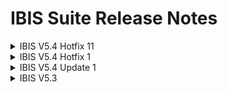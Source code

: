 # IBIS Suite Release Notes
<details>
<summary>IBIS V5.4 Hotfix 11</summary>

**Opgeloste bugs**

  **Reference**  |**Bug fix**
  |:--------------|:---------------------------------------------------------------|
  |12618           |Opzoek functie naar een bestaande register waarde is hoofdlettergevoelig bij het opslaan van een nieuwe waarde.|
  |12655           |Opzoek functie naar smtp alias is hoofdlettergevoelig bij het toevoegen of wijzigen van een smtp alias|
  |12511           |Wissen van de DataSet laatste verwerkte records is niet mogelijk.
  |12499           |DataSet wordt meerdere keren opgeslagen indien niet gekozen voor de knop "Opslaan" bij het opslaan van een nieuwe dataset.| 
  |12621           |IBIS manager opzoeken geeft een willekeurig manager indien de hoogste manager is bereikt|
  |12558           |IBIS instellingen toont de verkeerde keuze bij standaard AVD aanvraag/intrek status. Zie IBIS instellingen -\> Bedrijfsmiddelen -\> Bedrijfsmiddelen in bezit -\> Standaard AVD status voor product aanvraag **EN** Standaard AVD status voor product intrek                     |
  |12556           |Universal Search Index rebuilder werkt de geïndexeerde gegevens niet goed bij                                                  |
  |12582           |IBIS functie werkt niet indien de input voor de functie de tekst 'code' bevat.                                                 | 
</details>

<details>
<summary>IBIS V5.4 Hotfix 1</summary>

-   **Toegevoegde functionaliteiten:**

    -   IBIS Connector

        > *Makkelijk verplichte velden toevoegen aan attribuut relaties*

-   IBIS Active Directory Connector

    > *account expires als \_param waarde meegeven in plaats van een
    > standaard flow*

-   IBIS Documentatie:

    > *Workflow documentatie opgenomen als helpfile in IBIS. Documentatie is
    > te vinden op <https://ibisurl/help>*

-   **Opgeloste bugs**

    -   11931: SysPages toont autorisatie en delete icoontjes niet
        helemaal rechts

    -   11933: ogging: database login en wachtwoord werken niet voor
        alternatieve settings

    -   11937: Manager wordt niet opgeslagen en niet correct weergegeven

    -   11945: Bij verwijderen van Register unieke waarde wordt er geen
        bevestigingsvraag gesteld

    -   11947: Connector agent disconnect

    -   11948: SMTP alias knoppen kunnen autoriseren (RLv2
        gebruikersaccount)

    -   11950: Staging area geeft soms zwarte masker zonder overlay

    -   11951: Linq statements ondersteungen \'.com\' niet

    -   11967: Pages: toggle knop werkt soms niet vanuit grid

Hotfix 2

-   **Toegevoegde functionaliteiten:**

    -   IBIS Connector modules documentatie opnemen als helpfile in IBIS

-   **Opgeloste bugs**

    -   11980: Dossier verlengen vult verkeerde datums in

    -   11984: IBIS AD Connector: EindDatum interpretatie gaat soms fout
        bij AD Connector (agent).

    > *Let op. Zet voor de installatie van de hotfix de Run Profiles UIT. Na
    > installatie van de hotfix moet op alle connectoren eerst een Sync
    > gedaan worden zodat de Datums in de Staging Area opnieuw geëvalueerd
    > worden. Pas daarna kan een Export gedaan worden naar de aangesloten
    > doelsystemen. Dus nooit gelijk een Export doen na installatie van de
    > hotfix.*

Hotfix 3

-   **Toegevoegde functionaliteiten:**

    -   Performance verbeteringen

Hotfix 5

-   **Toegevoegde functionaliteiten:**

    -   IBIS Connector:

    > *Join functionaliteit mogelijk maken tussen extern systeem en staging
    > area object*

Hotfix 7

-   **Toegevoegde functionaliteiten:**

    -   IBIS-IBIS Connector:

    > *Een nieuwe IBIS Connector waarmee een connectie kan worden gelegd
    > naar een andere IBIS instantie om gegevens te kunnen importeren en
    > exporteren.*
    >
    > *De gegevens*

Hotfix 8

-   **Opgeloste bugs**

    -   12228: De workflow haalt de organisatiegegevens niet op voor
        iDossiers waarbij het veld 02_60 is gevuld.
</details>
<details> 
<summary>IBIS V5.4 Update 1</summary>

## New features


### Documentation                       

 The following documentation are added or updated and can be found in  
 IBIS                                                                  
                                                                       
 -   IBIS Settings                                                     
                                                                       
 -   IBIS Workflow engine                                              
                                                                       
 -   IBIS Connectors                                                   
                                                                       
 -   IBIS functions and data resolutions                               
                                                                       
 -   IBIS API connector                                                
                                                                       
 -   Localization                                                      
                                                                       
 -   Audit configuration                                               
                                                                       
 -   Import / Export IBIS configuration                                
                                                                       
 -   Background tasks                                                  
                                                                       
 -   Cryptography                                                      
                                                                       
 -   Logging                                                           
                                                                       
 Location: Navigation menu \> All pages \> Help Documentation          



### New configuration pages    

 New configuration pages have been added to replace the old ones, with 
 improvements in usability and look-and-feel. The new pages can now be 
 accessed by clicking the 'All pages' button in the navigation menu.   
 The following pages have replaced the old ones:                       
                                                                       
 -   IBIS settings page (formerly know as the 'General settings' page) 
                                                                       
      Navigation menu \> All pages \> IBIS settings                         
                                                                       
 -   DataSets page                                                     
                                                                       
      Navigation menu \> All pages \> Datasets                              
                                                                       
 -   Querylizer have been added to the Reporting page.                 
                                                                       
  	  Navigation menu \> All pages \> Reporting                             

 ![](..\markdown\images\media\image1.png)                                                                      
                                   


## Features update 1


### Registration page enhancements
-   **Option shortcuts** can now be set in the registration page      
    header. To set a shortcut, click on the 'Options' dropdownmenu to 
    show a list of options. Next, hover over an item and click on the 
    star to turn it into a shortcut                                                                 
    ![](..\markdown\images\media\image2.png)       
                                                                      
-   **Field width and offsets** can now be configured individually to 
    create different kinds of registration layouts. To change a field 
    size, go to a registration configuration page (i.e. Configure     
    employee registration). Hover over a field and click on the cog   
    icon. In the sidepanel that opens, make changes to the field      
    width and/or whitespace offsets.                              
                                                                     
    ![](..\markdown\images\media\image3.png)                                  
                                                                   
    Depending on the configuration, layouts for registration pages    
    can be changed dramatically.\                                     
                                                                    
    ![](..\markdown\images\media\image4.png)                   

 ### Workflow enhancements        
 -   Several new functions have been added. These can now be used in   
     the workflow engine and connectors:                               
 -   GetDay: returns the day from a day                                
                                                                       
 -   GetMonth: returns the month from a date                           
                                                                       
 -   GetYear: returns the year from a date                             
                                                                       
 -   IsIndefiniteDate: returns true if the year contains 9999          
                                                                       
 -   GetDate: returns a formatted date.                                
                                                                       
 -   You can now create sorted datasets for the workflow engine. To do 
     this, use the 'Order By' field in a dataset configuration         
                                                                       
 -   The user account linked objects has been expanded. It's now       
     easier to get lists of email aliases from a user account. There   
     are two versions:                                                 
                                                                       
     -   EmailAddresses_IncludingPrimary                               
                                                                       
     -   EmailAddresses                                                
                                                                       
 These are available in the workflow but also in the connectors        



 ### UI/UX Enhancements              

 -   The setting 'Remove audit entries older dan (days)" has been      
     removed from the IBIS settings page. It can now be found in the   
     Audit page.                                                       
                                                                       
 Location: Navigation menu \> All pages \> Audit                       
                                                                       
 ![](..\markdown\images\media\image5.png)               
                                                                       
 -   Background tasks have been updated with quality of life changes   
     like: Dropdownlist for DetermineDatasetInOut, radiobuttons for    
     SyncAuthorisations, etc.                                          
                                                                       
 -   The E-mail aliases button in the user account registration is now 
     also available when it is set to readonly                         
                                                                       
 -   Fixed an issue where a long IBIS application name would push the  
     page title to the content page. The IBIS application name now     
     gets truncated if horizontal space runs out                       
                                                                       
 -   An (unhandled) error page will now show its message in Dutch by   
     default                                                           
                                                                       
 -   The organization selector field now always shows the selected     
     department by truncating the path before it. To see the whole     
     path, click the plus icon inside the field or by hovering over    
     the truncated text                                                
                                                                       
 -   The staging area can now be sorted by clicking on the column      
     headers, except for the 'Connector type'                          
                                                                       
 -   ABAC: fixed an issue where double clicking a role assignment in   
     the future would not show a popup                                 
                                                                       
 -   The Profile page left column has been changed to display Identity 
     registration instead of self service employee registration.       
                                                                       
 -   The Profile page can now show contracts, user accounts and assets 
     in other blocks. Click on the header to change what kind of data  
     each block should display.                                        


 ### Process and performance enhancements 
 -   The save order for AliasDossier (user accounts) and the          
     associated smtp aliases has been optimized                       
                                                                      
 -   IBIS register will now work out of the box with the              
     UI/API/WF/Connector, without having to resort to custom workflows
                                                                      
 -   Adding, modifying and deleting smtp aliases has been optimized   
     and will now work out of the box without having to resort to     
     custom workflows                                                 
                                                                      
 -   It's possible to set the batch size for committing a collection  
     (of records). This setting                                       
     "NHibernate.MaximumBatchSizeForCollections " can be found in the 
     'App_Data/AppSettings.config' file                               
                                                                      
 -   The IBIS register has been extended with field DomainName        

 ### Security                                

 -   The 'Change password' button is now available in the User account
     registration, under the 'Options' menu                           
                                                                      
 -   The administrator checkbox is no longer available in the         
     application roles setting                                        
                                                                      
 -   The 'No access' error page has been removed. From now on, a user 
     with 'No access' will be redirected to the message center and    
     shown a message there                                            
                                                                      
 -   The username / password fields are required when using Windows   
     Authentication in the RESTMethod activity                        
                                                                      
 -   An ACL sync will be prevented from starting if another one is    
     already running                                                  



 ### Connectors                               
 -   A connector will now prevent an export if a previous export was   
     incomplete                                                        
                                                                       
 -   The IBIS-API connector now has a field 'OData filter (query)' to  
     filter the object data with                                       
                                                                       
 -   The Google Workspace connector                                    
                                                                       
     -   has been updated to work better with groups attribute         
         settings                                                      
                                                                       
     -   now allows the use for custom attributes                      
                                                                       
 -   The ServiceSites (vrijwilligersdossier) connector has been        
     updated to prevent double schema attributes                       


## Bugfixes

 
  |**Reference**  |**Bug fix**                                                   | 
  |---------------|--------------------------------------------------------------|
  |11987          |Fixed an issue where authorizations could not be configured for the 'Extend/Shorten' menu item (Assets in possession page) |
  |11997          |Fixed an issue where a duplicating a 'Direct Execute Workflow' would result in a 'Standard workflow'
  |12093           |Fixed an issue where the employee working stock page would give an error when trying to open a registration page in the new (RLv2) UI
  |12221           |Fixed an issue where a connector process would be slow
  |12236           |Fixed an issue where the SQL connector WHERE filter cannot use single quotes
  |12264           |Fixed an issue where the staging area would not be deleted when a connector has been deleted
  |12284           |Fixed an issue where the 'CreatedBy' tables would be filled with 'onbekend/unknown'. It will show 'IBIS' instead
  |12285           |Fixed an issue where the Universal search would not open the correct the identity registrations
  |12286           |Fixed an issue where a default value for \_16_99_dossier_status would not be used in a registration
  |12294           |Fixed an issue where the search filter in the employee registrations would not work correctly
  |12295           |Fixed an issue where field \_04_25_Organisatie_IdentificatieFormeleOrganisatie would show as a tree picker/dropdownlist instead of a regular field


## Migration notes

  
  **Description**
  
  Smtp alias buttons require at least readonly rights before they can be
  used. Note that if these rights have never been set before, you might
  not be able to use these buttons after the upgrade. To add these
  authorizations please configure them in the designated TreeManager ACL
  tree like any other field

  Previously, the DetermineDatasetInOut task would use all datasets if
  the dataset was not specified (dataset field was left empty). Now that
  the field has turned into a dropdownlist; to use **all datasets** you
  need to **specifically select** 'All datasets' in the dropdownlist.
  This means that after migration the previously set
  DetermineDatasetInOut background tasks will not work anymore if they
  were set to an empty field.

  It won't be possible to remove administrator rights from application
  roles through the UI. We recommend unchecking the administrator
  checkbox for these application roles before upgrading. After the
  upgrade, you can only remove administrator rights by changing it in the
  database.

</details>
<details>
<summary>IBIS V5.3</summary>

Universal Search has been implemented. With Universal Search it's
possible to find items in IBIS faster. Results from the Universal Search
will be respecting the authorization settings.
The Universal Search relies on indexes which will be implemented per
type.
The function is implemented for the following object types:

- Employee registrations (IDossiers)
- Identity registrations (IdentityDossiers)
- User account registrations (AliasDossiers)
- Access card registrations (PbsDossiers)
- Legal ID-document scan registrations (WidDossiers)
- facility registrations (FmhDossiers)
- Telephone guide registrations (TgDossiers)
- Product requests (AanvraagDossiers)
- Group registrations (Group)
- EPIC registrations (EpicDossier)

### New configuration pages

New configuration pages have been added to replace the old ones
with an improvement in usability and look-and-feel. All these pages can
now be accessed by clicking on the ‘All pages’ button in the navigation
menu:

- Password Module settings*
- Background tasks settings
- Pages settings*
- Audit entry settings*
- CSS, Javascript module settings*
- Export/import IBIS configuration*
- Localisation settings
- Cryptography settings*

*These are no longer available in the /admin. As a result,
permissions can be added using ACL so that they’re no longer only
limited to only administrators.

</details>